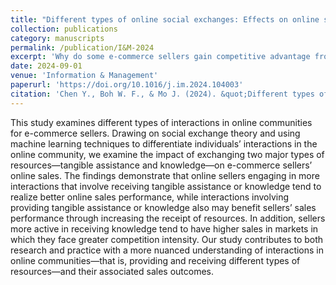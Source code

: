 ```yaml
---
title: "Different types of online social exchanges: Effects on online sellers’ sales performance"
collection: publications
category: manuscripts
permalink: /publication/I&M-2024
excerpt: 'Why do some e-commerce sellers gain competitive advantage from peer communities while others do not? Our research shows that seller success is determined not by interaction frequency, but by the exact type of resources they obtain.'
date: 2024-09-01
venue: 'Information & Management'
paperurl: 'https://doi.org/10.1016/j.im.2024.104003'
citation: 'Chen Y., Boh W. F., & Mo J. (2024). &quot;Different types of online social exchanges: Effects on online sellers’ sales performance.&quot; <i>Information & Management</i>. 61(6):104003'
---
```

This study examines different types of interactions in online communities for e-commerce sellers. Drawing on social exchange theory and using machine learning techniques to differentiate individuals’ interactions in the online community, we examine the impact of exchanging two major types of resources—tangible assistance and knowledge—on e-commerce sellers’ online sales. The findings demonstrate that online sellers engaging in more interactions that involve receiving tangible assistance or knowledge tend to realize better online sales performance, while interactions involving providing tangible assistance or knowledge also may benefit sellers’ sales performance through increasing the receipt of resources. In addition, sellers more active in receiving knowledge tend to have higher sales in markets in which they face greater competition intensity. Our study contributes to both research and practice with a more nuanced understanding of interactions in online communities—that is, providing and receiving different types of resources—and their associated sales outcomes.
